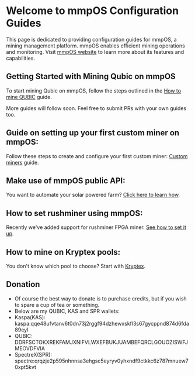 # Welcome to mmpOS Configuration Guides

This page is dedicated to providing configuration guides for mmpOS, a mining management platform. mmpOS enables efficient mining operations and monitoring. Visit [mmpOS website](https://app.mmpos.eu/) to learn more about its features and capabilities.

## Getting Started with Mining Qubic on mmpOS

To start mining Qubic on mmpOS, follow the steps outlined in the [How to mine QUBIC](/MINE_QUBIC.MD) guide.

More guides will follow soon. Feel free to submit PRs with your own guides too.  

## Guide on setting up your first custom miner on mmpOS:

Follow these steps to create and configure your first custom miner: [Custom miners](/CUSTOM_MINER.MD) guide.  

## Make use of mmpOS public API:

You want to automate your solar powered farm? [Click here to learn how](/USE_MMPOS_API.MD).  

## How to set rushminer using mmpOS:

Recently we've added support for rushminer FPGA miner. [See how to set it up](/SETUP_RUSHMINER.MD).  

## How to mine on Kryptex pools:

You don't know which pool to choose? Start with [Kryptex](/MINE_ON_KRYPTEX.MD).  

## Donation 
-  Of course the best way to donate is to purchase credits, but if you wish to spare a cup of tea or something.
-  Below are my QUBIC, KAS and SPR wallets:
-  Kaspa(KAS): kaspa:qqe48ufvtanv6t0dn73j2rggf94dzhewxskfl3s67gycppnd874d6fda89eyl
-  QUBIC: DDRFSCTOKXREKFAMJXNIFVLWXEFBUKJUAMBEFQRCLGOUOZISWFJMEOVDFVIA
-  SpectreX(SPR): spectre:qrqzje2p595nhnnsa3ehgsc5eyryv0yhxndf9ctkkc6z787mnuew70xpt5kvt

